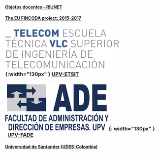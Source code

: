 
#### [Objetos docentes - RIUNET](https://riunet.upv.es/discover?rpp=10&etal=0&query=gonzalez+ladrón+de+guevara&group_by=none&page=1)

#### [The EU FINCODA project: 2015-2017](https://www.fincoda.eu)

### ![ETSIT](telecom.png){:width="130px" }   [UPV-ETSIT](cont-docentes-etsit.md)     

     
     

### ![FADE](fade.png){: width="130px" }&nbsp; &nbsp; &nbsp;       [UPV-FADE](cont-docentes-fade.md)     

     
     
     

#### [Universidad de Santander (UDES-Colombia)](cont-docentes-udes.md)    
